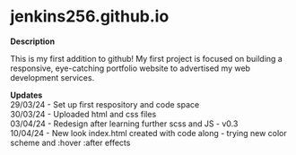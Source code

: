 # jenkins256.github.io

**Description**

This is my first addition to github! My first project is focused on building a responsive, eye-catching portfolio website to advertised my web development services.

**Updates** <br>
29/03/24 - Set up first respository and code space<br>
30/03/24 - Uploaded html and css files<br>
03/04/24 - Redesign after learning further scss and JS - v0.3 <br>
10/04/24 - New look index.html created with code along - trying new color scheme and :hover :after effects
